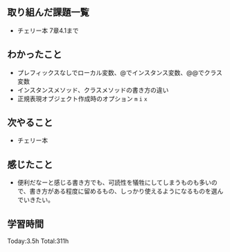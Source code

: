 ## 取り組んだ課題一覧
- チェリー本 7章4.1まで
  
## わかったこと
- プレフィックスなしでローカル変数、@でインスタンス変数、@@でクラス変数
- インスタンスメソッド、クラスメソッドの書き方の違い
- 正規表現オブジェクト作成時のオプション `m` `i` `x`
  
## 次やること
- チェリー本

## 感じたこと
- 便利だなーと感じる書き方でも、可読性を犠牲にしてしまうものも多いので、書き方がある程度に留めるもの、しっかり使えるようになるものを選んでいきたい。

## 学習時間
Today:3.5h
Total:311h

